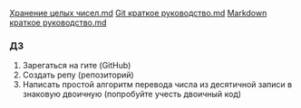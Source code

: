 [Хранение целых чисел.md](%D0%A5%D1%80%D0%B0%D0%BD%D0%B5%D0%BD%D0%B8%D0%B5%20%D1%86%D0%B5%D0%BB%D1%8B%D1%85%20%D1%87%D0%B8%D1%81%D0%B5%D0%BB)
[Git краткое руководство.md](Git%20%D0%BA%D1%80%D0%B0%D1%82%D0%BA%D0%BE%D0%B5%20%D1%80%D1%83%D0%BA%D0%BE%D0%B2%D0%BE%D0%B4%D1%81%D1%82%D0%B2%D0%BE)
[Markdown краткое руководство.md](Markdown%20%D0%BA%D1%80%D0%B0%D1%82%D0%BA%D0%BE%D0%B5%20%D1%80%D1%83%D0%BA%D0%BE%D0%B2%D0%BE%D0%B4%D1%81%D1%82%D0%B2%D0%BE)

### ДЗ

1. Зарегаться на гите (GitHub)
2. Создать репу (репозиторий)
3. Написать простой алгоритм перевода числа из десятичной записи в знаковую двоичную (попробуйте учесть двоичный код)
